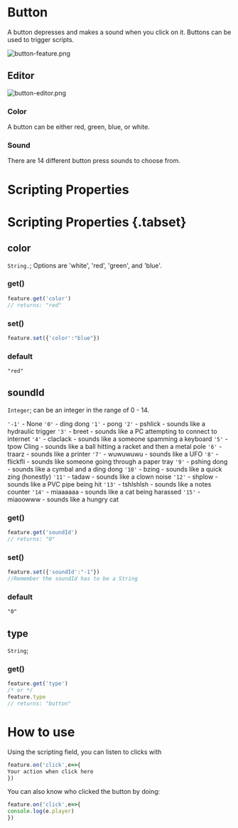 
#  Button
A button depresses and makes a sound when you click on it. Buttons can be used to trigger scripts.

![button-feature.png](https://wiki.cryptovoxels.com/button-feature.png)

## Editor

![button-editor.png](https://wiki.cryptovoxels.com/button-editor.png)

### Color

A button can be either red, green, blue, or white.

### Sound

There are 14 different button press sounds to choose from.

# Scripting Properties
# Scripting Properties {.tabset}
## color
`String.`; Options are 'white', 'red', 'green', and 'blue'.

### get()

```js
feature.get('color')
// returns: "red"
```

### set()

```js
feature.set({'color':"blue"})
```

### default

`"red"`

## soundId
`Integer`; can be an integer in the range of 0 - 14.

`'-1'` - None
`'0'` - ding dong
`'1'` - pong
`'2'` - pshlick - sounds like a hydraulic trigger
`'3'` - breet - sounds like a PC attempting to connect to internet
`'4'` - claclack - sounds like a someone spamming a keyboard
`'5'` - tpow Cling - sounds like a ball hitting a racket and then a metal pole
`'6'` - traarz - sounds like a printer
`'7'` - wuwuwuwu - sounds like a UFO
`'8'` - flickfli - sounds like someone going through a paper tray
`'9'` - pshing dong - sounds like a cymbal and a ding dong
`'10'` - bzing - sounds like a quick zing (honestly)
`'11'` - tadaw - sounds like a clown noise
`'12'` - shplow - sounds like a PVC pipe being hit
`'13'` - tshlshlsh - sounds like a notes counter
`'14'` - miaaaaaa - sounds like a cat being harassed
`'15'` - miaoowww - sounds like a hungry cat

### get()

```js
feature.get('soundId')
// returns: "0"
```

### set()

```js
feature.set({'soundId':"-1"})
//Remember the soundId has to be a String
```

### default

`"0"`

## type
`String`; 

### get()

```js
feature.get('type')
/* or */
feature.type
// returns: "button"
```

# How to use
Using the scripting field, you can listen to clicks with

```js
feature.on('click',e=>{
Your action when click here
})
```

You can also know who clicked the button by doing:

```js
feature.on('click',e=>{
console.log(e.player)
})
```